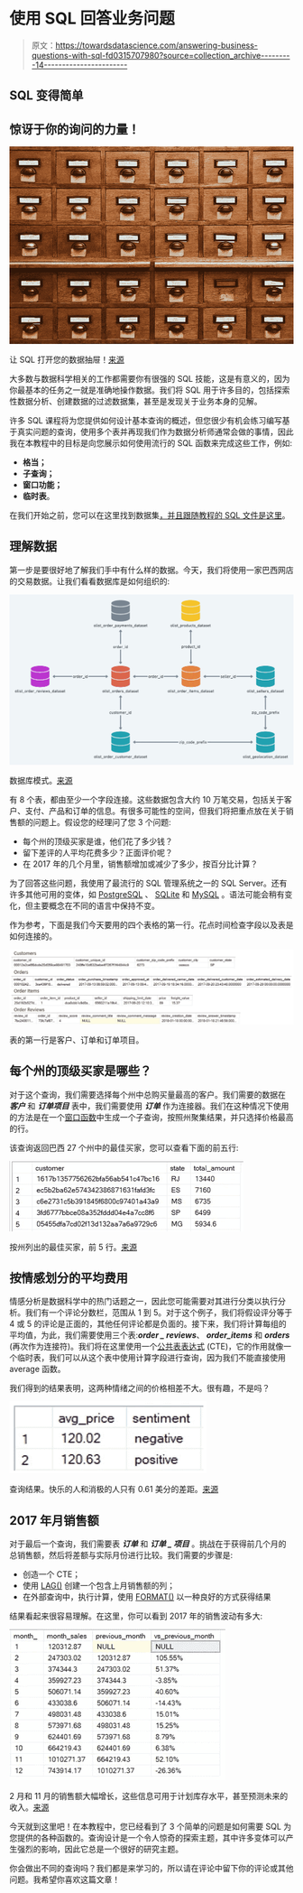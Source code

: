 # 使用 SQL 回答业务问题

> 原文：<https://towardsdatascience.com/answering-business-questions-with-sql-fd0315707980?source=collection_archive---------14----------------------->

## SQL 变得简单

## 惊讶于你的询问的力量！

![](img/54aa0a6681434f392be8e10d2b3dd478.png)

让 SQL 打开您的数据抽屉！[来源](https://unsplash.com/photos/lRoX0shwjUQ)

大多数与数据科学相关的工作都需要你有很强的 SQL 技能，这是有意义的，因为你最基本的任务之一就是准确地操作数据。我们将 SQL 用于许多目的，包括探索性数据分析、创建数据的过滤数据集，甚至是发现关于业务本身的见解。

许多 SQL 课程将为您提供如何设计基本查询的概述，但您很少有机会练习编写基于真实问题的查询，使用多个表并再现我们作为数据分析师通常会做的事情，因此我在本教程中的目标是向您展示如何使用流行的 SQL 函数来完成这些工作，例如:

*   **格当；**
*   **子查询；**
*   **窗口功能；**
*   **临时表**。

在我们开始之前，您可以在这里找到数据集[，并且跟随教程的 SQL 文件是](https://github.com/olist/work-at-olist-data/tree/master/datasets)[这里](https://github.com/lucasmoratof/sql-projects/blob/master/Queries%20for%20article%20-%20Answering%20Business%20Questions%20with%20SQL.sql)。

## 理解数据

第一步是要很好地了解我们手中有什么样的数据。今天，我们将使用一家巴西网店的交易数据。让我们看看数据库是如何组织的:

![](img/15bf8da4cbfa533e5511c9434d6ba9a9.png)

数据库模式。[来源](https://github.com/olist/work-at-olist-data/blob/master/images/schema.png)

有 8 个表，都由至少一个字段连接。这些数据包含大约 10 万笔交易，包括关于客户、支付、产品和订单的信息。有很多可能性的空间，但我们将把重点放在关于销售额的问题上。假设您的经理问了您 3 个问题:

*   每个州的顶级买家是谁，他们花了多少钱？
*   留下差评的人平均花费多少？正面评价呢？
*   在 2017 年的几个月里，销售额增加或减少了多少，按百分比计算？

为了回答这些问题，我使用了最流行的 SQL 管理系统之一的 SQL Server。还有许多其他可用的变体，如 [PostgreSQL](https://www.postgresql.org/) 、 [SQLite](https://www.sqlite.org/index.html) 和 [MySQL](https://www.mysql.com/) 。语法可能会稍有变化，但主要概念在不同的语言中保持不变。

作为参考，下面是我们今天要用的四个表格的第一行。花点时间检查字段以及表是如何连接的。

![](img/5bc493a3b07316a23719c93c28f2020b.png)

表的第一行是客户、订单和订单项目。

## 每个州的顶级买家是哪些？

对于这个查询，我们需要选择每个州中总购买量最高的客户。我们需要的数据在 ***客户*** 和 ***订单项目*** 表中，我们需要使用 ***订单*** 作为连接器。我们在这种情况下使用的方法是在一个[窗口函数](https://en.wikipedia.org/wiki/SQL_window_function)中生成一个子查询，按照州聚集结果，并只选择价格最高的行。

该查询返回巴西 27 个州中的最佳买家，您可以查看下面的前五行:

![](img/5d3af5d1a484dac157b9af29660f3b85.png)

按州列出的最佳买家，前 5 行。[来源](https://github.com/lucasmoratof/sql-projects/blob/master/Queries%20for%20article%20-%20Answering%20Business%20Questions%20with%20SQL.sql)

## 按情感划分的平均费用

情感分析是数据科学中的热门话题之一，因此您可能需要对其进行分类以执行分析。我们有一个评论分数栏，范围从 1 到 5。对于这个例子，我们将假设评分等于 4 或 5 的评论是正面的，其他任何评论都是负面的。接下来，我们将计算每组的平均值，为此，我们需要使用三个表:***order _ reviews***、 ***order_items*** 和 ***orders*** (再次作为连接符)。我们将在这里使用一个[公共表表达式](https://docs.microsoft.com/en-us/sql/t-sql/queries/with-common-table-expression-transact-sql?view=sql-server-ver15) (CTE)，它的作用就像一个临时表，我们可以从这个表中使用计算字段进行查询，因为我们不能直接使用 average 函数。

我们得到的结果表明，这两种情绪之间的价格相差不大。很有趣，不是吗？

![](img/50ae25f70b210f82989621ff483c2148.png)

查询结果。快乐的人和消极的人只有 0.61 美分的差距。[来源](https://github.com/lucasmoratof/sql-projects/blob/master/Queries%20for%20article%20-%20Answering%20Business%20Questions%20with%20SQL.sql)

## 2017 年月销售额

对于最后一个查询，我们需要表 ***订单*** 和 ***订单 _ 项目*** 。挑战在于获得前几个月的总销售额，然后将差额与实际月份进行比较。我们需要的步骤是:

*   创造一个 CTE；
*   使用 [LAG()](https://www.techonthenet.com/sql_server/functions/lag.php) 创建一个包含上月销售额的列；
*   在外部查询中，执行计算，使用 [FORMAT()](https://docs.microsoft.com/en-us/sql/t-sql/functions/format-transact-sql?view=sql-server-ver15) 以一种良好的方式获得结果

结果看起来很容易理解。在这里，你可以看到 2017 年的销售波动有多大:

![](img/abb570d7421054644a3b28af7f255fd5.png)

2 月和 11 月的销售额大幅增长，这些信息可用于计划库存水平，甚至预测未来的收入。[来源](https://github.com/lucasmoratof/sql-projects/blob/master/Queries%20for%20article%20-%20Answering%20Business%20Questions%20with%20SQL.sql)

今天就到这里吧！在本教程中，您已经看到了 3 个简单的问题是如何需要 SQL 为您提供的各种函数的。查询设计是一个令人惊奇的探索主题，其中许多变体可以产生强烈的影响，因此它总是一个很好的研究主题。

你会做出不同的查询吗？我们都是来学习的，所以请在评论中留下你的评论或其他问题。我希望你喜欢这篇文章！